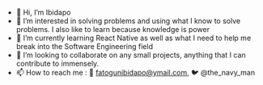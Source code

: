 - 👋 Hi, I’m Ibidapo
- 👀 I’m interested in solving problems and using what I know to solve problems. I also like to learn because knowledge is power
- 🌱 I’m currently learning React Native as well as what I need to help me break into the Software Engineering field
- 💞️ I’m looking to collaborate on any small projects, anything that I can contribute to immensely. 
- 📫 How to reach me : 📧 fatogunibidapo@ymail.com, 🐦 @the_navy_man

<!---
ibidapo07/ibidapo07 is a ✨ special ✨ repository because its `README.md` (this file) appears on your GitHub profile.
You can click the Preview link to take a look at your changes.
--->
